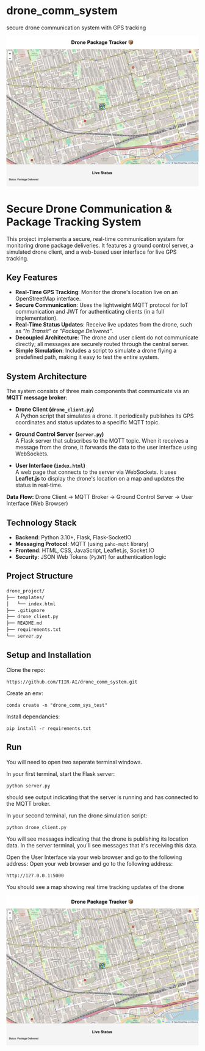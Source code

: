 # drone_comm_system
secure drone communication system with GPS tracking

![Web App](assets/webapp.jpg)

# Secure Drone Communication & Package Tracking System

This project implements a secure, real-time communication system for monitoring drone package deliveries. It features a ground control server, a simulated drone client, and a web-based user interface for live GPS tracking.


## Key Features

- **Real-Time GPS Tracking**: Monitor the drone's location live on an OpenStreetMap interface.
- **Secure Communication**: Uses the lightweight MQTT protocol for IoT communication and JWT for authenticating clients (in a full implementation).
- **Real-Time Status Updates**: Receive live updates from the drone, such as *"In Transit"* or *"Package Delivered"*.
- **Decoupled Architecture**: The drone and user client do not communicate directly; all messages are securely routed through the central server.
- **Simple Simulation**: Includes a script to simulate a drone flying a predefined path, making it easy to test the entire system.


## System Architecture

The system consists of three main components that communicate via an **MQTT message broker**:

- **Drone Client (`drone_client.py`)**  
  A Python script that simulates a drone. It periodically publishes its GPS coordinates and status updates to a specific MQTT topic.

- **Ground Control Server (`server.py`)**  
  A Flask server that subscribes to the MQTT topic. When it receives a message from the drone, it forwards the data to the user interface using WebSockets.

- **User Interface (`index.html`)**  
  A web page that connects to the server via WebSockets. It uses **Leaflet.js** to display the drone's location on a map and updates the status in real-time.

**Data Flow:**
Drone Client → MQTT Broker → Ground Control Server → User Interface (Web Browser)

## Technology Stack
- **Backend**: Python 3.10+, Flask, Flask-SocketIO  
- **Messaging Protocol**: MQTT (using `paho-mqtt` library)  
- **Frontend**: HTML, CSS, JavaScript, Leaflet.js, Socket.IO  
- **Security**: JSON Web Tokens (`PyJWT`) for authentication logic  

## Project Structure
```bash
drone_project/
├── templates/
│   └── index.html
├── .gitignore
├── drone_client.py
├── README.md
├── requirements.txt
└── server.py
```

## Setup and Installation
Clone the repo:
```
https://github.com/TIIR-AI/drone_comm_system.git
```

Create an env:
```
conda create -n "drone_comm_sys_test"
```

Install dependancies:
```
pip install -r requirements.txt
```

## Run 

You will need to open two seperate terminal windows.

In your first terminal, start the Flask server:
```
python server.py
```
 should see output indicating that the server is running and has connected to the MQTT broker.

 In your second terminal, run the drone simulation script:
 ```
 python drone_client.py
 ```

You will see messages indicating that the drone is publishing its location data. In the server terminal, you'll see messages that it's receiving this data.

Open the User Interface via your web browser and go to the following address:
Open your web browser and go to the following address:
```
http://127.0.0.1:5000
```

You should see a map showing real time tracking updates of the drone

![Web App](assets/webapp.jpg)
